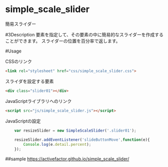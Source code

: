 # simple_scale_slider
簡易スライダー

#3Description
要素を指定して、その要素の中に簡易的なスライダーを作成することができます。
スライダーの位置を百分率で返します。

#Usage

CSSのリンク
```html
<link rel="stylesheet" href="css/simple_scale_slider.css">
```

スライダを設定する要素
```html
<div class="slider01"></div>
```

JavaScriptライブラリへのリンク
```html
<script src="js/simple_scale_slider.js"></script>
```

JavaScriptの設定
```JavaScript
    var resizeSlider = new SimpleScaleSlider('.slider01'); 
    
    resizeSlider.addEventListener('slideButtonMove',function(e){
        Console.log(e.detail.percent);
    });
```



##sample
https://activefactor.github.io/simple_scale_slider/

